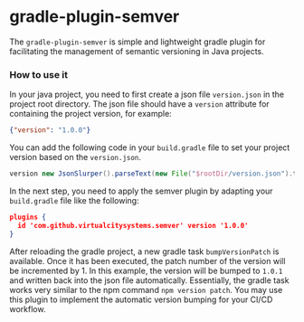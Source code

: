 # gradle-plugin-semver
The `gradle-plugin-semver` is simple and lightweight gradle plugin for facilitating the management of semantic versioning in Java projects.

###  How to use it
In your java project, you need to first create a json file `version.json` in the project root directory. The json file should have a `version`
attribute for containing the project version, for example:

``` json
{"version": "1.0.0"}
```

You can add the following code in your `build.gradle` file to set your project version based on the `version.json`.

``` groovy
version new JsonSlurper().parseText(new File("$rootDir/version.json").text)["version"]
```

In the next step, you need to apply the semver plugin by adapting your `build.gradle` file like the following:

``` json
plugins {
  id 'com.github.virtualcitysystems.semver' version '1.0.0'
}
```

After reloading the gradle project, a new gradle task `bumpVersionPatch` is available. Once it has been executed, the patch number of the version will be incremented by 1. In this example, the version
will be bumped to `1.0.1` and written back into the json file automatically. Essentially, the gradle task works very similar to the npm command `npm version patch`. You may use this plugin to implement
the automatic version bumping for your CI/CD workflow. 